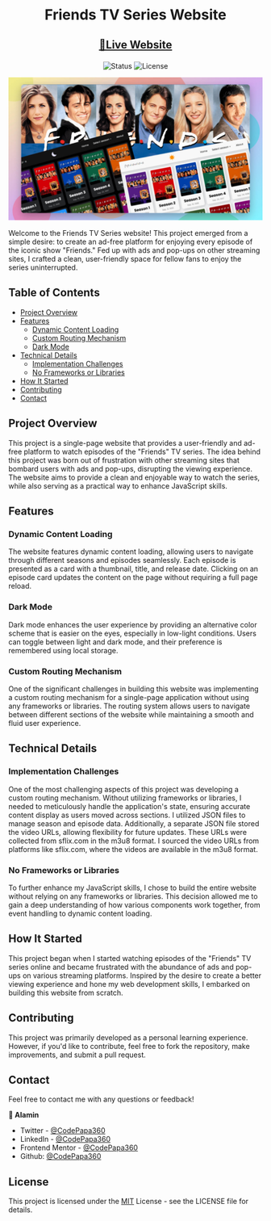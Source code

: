 <div align="center">

# Friends TV Series Website

</div>

<h2 align="center">

[🚀Live Website](https://friends-tv-series-codepapa360.vercel.app)

</h2>

<!-- Badges -->
<div align="center">

<img src="https://img.shields.io/badge/Status-Completed-success?style=flat" alt="Status" />

<!-- Liceensee -->
<img src="https://img.shields.io/badge/License-MIT-blue?style=flat" alt="License" />

</div>

<!-- Screenshot -->
<a align="center" href="https://friends-tv-series-codepapa360.vercel.app">

![Screenshot](./screenshots/friends-tv-series-preview-codepapa360.jpg)

</a>

Welcome to the Friends TV Series website! This project emerged from a simple desire: to create an ad-free platform for enjoying every episode of the iconic show "Friends." Fed up with ads and pop-ups on other streaming sites, I crafted a clean, user-friendly space for fellow fans to enjoy the series uninterrupted.

## Table of Contents

- [Project Overview](#project-overview)
- [Features](#features)
  - [Dynamic Content Loading](#dynamic-content-loading)
  - [Custom Routing Mechanism](#custom-routing-mechanism)
  - [Dark Mode](#dark-mode)
- [Technical Details](#technical-details)
  - [Implementation Challenges](#implementation-challenges)
  - [No Frameworks or Libraries](#no-frameworks-or-libraries)
- [How It Started](#how-it-started)
- [Contributing](#contributing)
- [Contact](#contact)

## Project Overview

This project is a single-page website that provides a user-friendly and ad-free platform to watch episodes of the "Friends" TV series. The idea behind this project was born out of frustration with other streaming sites that bombard users with ads and pop-ups, disrupting the viewing experience. The website aims to provide a clean and enjoyable way to watch the series, while also serving as a practical way to enhance JavaScript skills.

## Features

### Dynamic Content Loading

The website features dynamic content loading, allowing users to navigate through different seasons and episodes seamlessly. Each episode is presented as a card with a thumbnail, title, and release date. Clicking on an episode card updates the content on the page without requiring a full page reload.

### Dark Mode

Dark mode enhances the user experience by providing an alternative color scheme that is easier on the eyes, especially in low-light conditions. Users can toggle between light and dark mode, and their preference is remembered using local storage.

### Custom Routing Mechanism

One of the significant challenges in building this website was implementing a custom routing mechanism for a single-page application without using any frameworks or libraries. The routing system allows users to navigate between different sections of the website while maintaining a smooth and fluid user experience.

## Technical Details

### Implementation Challenges

One of the most challenging aspects of this project was developing a custom routing mechanism. Without utilizing frameworks or libraries, I needed to meticulously handle the application's state, ensuring accurate content display as users moved across sections. I utilized JSON files to manage season and episode data. Additionally, a separate JSON file stored the video URLs, allowing flexibility for future updates. These URLs were collected from sflix.com in the m3u8 format. I sourced the video URLs from platforms like sflix.com, where the videos are available in the m3u8 format.

### No Frameworks or Libraries

To further enhance my JavaScript skills, I chose to build the entire website without relying on any frameworks or libraries. This decision allowed me to gain a deep understanding of how various components work together, from event handling to dynamic content loading.

## How It Started

This project began when I started watching episodes of the "Friends" TV series online and became frustrated with the abundance of ads and pop-ups on various streaming platforms. Inspired by the desire to create a better viewing experience and hone my web development skills, I embarked on building this website from scratch.

## Contributing

This project was primarily developed as a personal learning experience. However, if you'd like to contribute, feel free to fork the repository, make improvements, and submit a pull request.

## Contact

Feel free to contact me with any questions or feedback!

<b>👤 Alamin</b>

- Twitter - [@CodePapa360](https://www.twitter.com/CodePapa360)
- LinkedIn - [@CodePapa360](https://www.linkedin.com/in/codepapa360)
- Frontend Mentor - [@CodePapa360](https://www.frontendmentor.io/profile/CodePapa360)
- Github: [@CodePapa360](https://github.com/codepapa360)

## License

This project is licensed under the [MIT](https://github.com/CodePapa360/Friends-TvSeries-Site/blob/main/LICENSE.md) License - see the LICENSE file for details.

